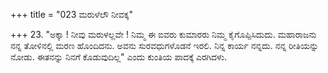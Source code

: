 +++
title = "023 ಮರುಳೆಲೌ ನೀವಕ್ಕ"

+++
23. "ಅಕ್ಕಾ ! ನೀವು ಮರುಳಲ್ಲವೇ ! ನಿಮ್ಮ ಈ ಐವರು ಕುಮಾರರು ನಿಮ್ಮ ಕೈಗೊಪ್ಪಿಸಿದುದು. ಮಹಾರಾಜನು ನನ್ನ ತೋಳಿನಲ್ಲಿ ಮರಣ ಹೊಂದಿದನು. ಅವನು ಸುರವಧುಗಳೊಡನೆ ಇರಲಿ. ನಿನ್ನ ಕಾರ್ಯ ನನ್ನದು. ನನ್ನ ರೀತಿಯನ್ನು ನೋಡು. ಈತನನ್ನು ನಿನಗೆ ಕೊಡುವುದಿಲ್ಲ" ಎಂದು ಕುಂತಿಯ ಪಾದಕ್ಕೆ ಎರಗಿದಳು.